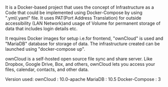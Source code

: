 It is a Docker-based project that uses the concept of Infrastructure as a Code that could be implemented using Docker-Compose by using ".yml/.yaml" file. It uses PAT(Port Address Translation) for outside accessibility (LAN Network)and usage of Volume for permanent storage of data that includes login details etc.

It requires Docker images for setup i.e.for frontend, "ownCloud" is used and "MariaDB" database for storage of data. The infrastructure created can be launched using "docker-compose up".

ownCloud is a self-hosted open source file sync and share server. Like Dropbox, Google Drive, Box, and others, ownCloud lets you access your files, calendar, contacts, and other data.

Version used:
 ownCloud : 10.0-apache
 MariaDB  : 10.5
 Docker-Compose : 3
